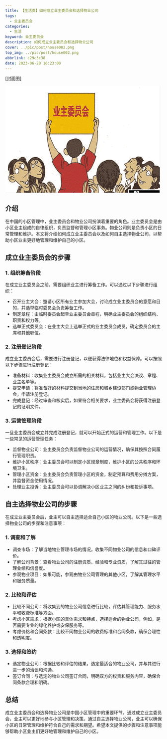 ```yaml
---
title: 【生活类】如何成立业主委员会和选择物业公司
tags:
  - 业主委员会
categories:
  - 生活
keyword: 业主委员会
description: 如何成立业主委员会和选择物业公司
cover: ../pic/post/house002.png
top_img: ../pic/post/house002.png
abbrlink: c29c3c38
date: 2023-06-28 16:23:00
---
```


[封面图]

![封面图](../pic/post/house002.png)

## 介绍

在中国的小区管理中，业主委员会和物业公司扮演着重要的角色。业主委员会是由小区业主组成的自律组织，负责监督和管理小区事务。物业公司则是负责小区的日常管理和维护。本文将介绍如何成立业主委员会以及如何自主选择物业公司，以帮助小区业主更好地管理和维护自己的小区。

## 成立业主委员会的步骤

### 1. 组织筹备阶段

在成立业主委员会之前，需要组织业主进行筹备工作。可以通过以下步骤进行组织：

* 召开业主大会：邀请小区所有业主参加大会，讨论成立业主委员会的意愿和目的，并选举临时委员会负责筹备工作。
* 制定章程：由临时委员会起草业主委员会章程，明确业主委员会的组织结构、职责和权力等。
* 选举正式委员会：在业主大会上选举正式的业主委员会成员，确定委员会的主席和其他职位。

### 2. 注册登记阶段

成立业主委员会后，需要进行注册登记，以便获得法律地位和权益保障。可以按照以下步骤进行注册登记：

* 准备材料：收集业主委员会成立所需的相关材料，包括业主大会决议、章程、业主名单等。
* 提交申请：将准备好的材料提交到当地的住房和城乡建设部门或物业管理协会，申请注册登记。
* 完成登记：经过审查和核实后，如果符合相关要求，业主委员会将获得注册登记的证明文件。

### 3. 运营管理阶段

一旦业主委员会成立并完成注册登记，就可以开始正式的运营和管理工作。以下是一些常见的运营管理任务：

* 监督物业公司：业主委员会负责监督物业公司的运营情况，确保其按照合同履行管理职责。
* 维护小区秩序：业主委员会可以制定小区规章制度，维护小区的公共秩序和环境卫生。
* 管理小区资金：业主委员会负责管理小区的资金，制定预算和费用分摊方案，并监督资金使用情况。
* 处理业主投诉：业主委员会可以协调解决小区业主之间的纠纷和投诉事项。

## 自主选择物业公司的步骤

在成立业主委员会后，业主可以自主选择适合自己小区的物业公司。以下是一些选择物业公司的步骤和注意事项：

### 1. 调查和了解

* 调查市场：了解当地物业管理市场的情况，收集不同物业公司的信息和口碑评价。
* 了解公司背景：查看物业公司的注册资质、经验和专业资质，了解其过往的管理业绩和信誉度。
* 参观物业项目：如果可能，参观由物业公司管理的其他小区，了解其管理水平和服务质量。

### 2. 比较和评估

* 比较不同公司：将收集到的物业公司信息进行比较，评估其管理能力、服务水平和收费标准等方面。
* 考虑小区需求：根据小区的具体需求和特点，选择适合的物业公司，例如，是否需要专业的绿化养护或安保服务等。
* 考虑价格和合同条款：比较不同物业公司的收费标准和合同条款，确保合理性和透明度。

### 3. 选择和签约

* 选定物业公司：根据比较和评估的结果，选定最适合的物业公司，并与其进行进一步的洽谈和沟通。
* 签订合同：与选定的物业公司签订合同，明确双方的权责和服务内容，确保合同条款合理和明确。

## 总结

成立业主委员会和选择物业公司是中国小区管理中的重要环节。通过成立业主委员会，业主可以更好地参与小区管理和决策。通过自主选择物业公司，业主可以确保小区的日常管理和维护符合自己的需求和期望。希望本文提供的步骤和注意事项能够帮助小区业主们更好地管理和维护自己的小区。